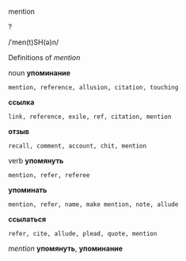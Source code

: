 mention

?

/ˈmen(t)SH(ə)n/

Definitions of _mention_

noun
**упоминание**

    mention, reference, allusion, citation, touching
**ссылка**

    link, reference, exile, ref, citation, mention
**отзыв**

    recall, comment, account, chit, mention

verb
**упомянуть**

    mention, refer, referee
**упоминать**

    mention, refer, name, make mention, note, allude
**ссылаться**

    refer, cite, allude, plead, quote, mention

_mention_
**упомянуть**, **упоминание**
